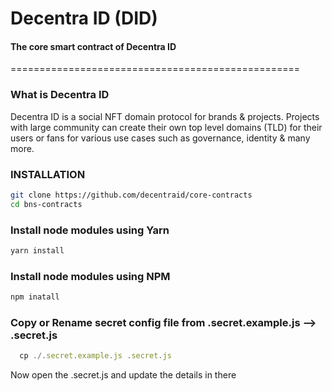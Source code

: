 # Decentra ID (DID)
#### The core smart contract of Decentra ID
==================================================

### What is Decentra ID
Decentra ID is a social NFT domain protocol for brands & projects. Projects with large community can create their own top level domains (TLD) for their users or fans for various use cases such as governance, identity & many more.

### INSTALLATION
```sh
git clone https://github.com/decentraid/core-contracts
cd bns-contracts
```

### Install node modules using Yarn 
```sh 
yarn install
```

### Install node modules using  NPM 
```sh 
npm inatall
```

### Copy or Rename secret config file from .secret.example.js --> .secret.js
```js 
  cp ./.secret.example.js .secret.js
 ```

Now open the .secret.js and update the details in there 

